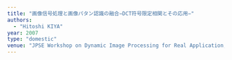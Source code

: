 ```yaml
---
title: "画像信号処理と画像パタン認識の融合−DCT符号限定相関とその応用−"
authors:
  - "Hitoshi KIYA"
year: 2007
type: "domestic"
venue: "JPSE Workshop on Dynamic Image Processing for Real Application, 札幌市北区, 2007-03-08."
---
```

